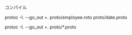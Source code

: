 コンパイル

protoc -I. --go_out =. proto/employee.roto proto/date.proto

protoc -I. --go_out =. proto/*.proto